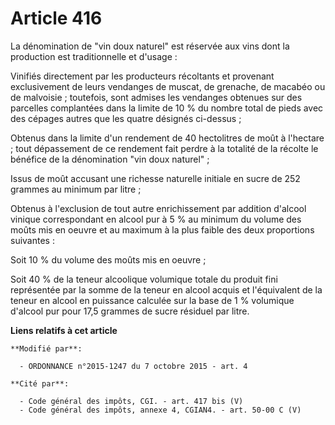 # Article 416

La dénomination de "vin doux naturel" est réservée aux vins dont la production est traditionnelle et d'usage :

Vinifiés directement par les producteurs récoltants et provenant exclusivement de leurs vendanges de muscat, de grenache, de
macabéo ou de malvoisie ; toutefois, sont admises les vendanges obtenues sur des parcelles complantées dans la limite de 10 %
du nombre total de pieds avec des cépages autres que les quatre désignés ci-dessus ;

Obtenus dans la limite d'un rendement de 40 hectolitres de moût à l'hectare ; tout dépassement de ce rendement fait perdre à
la totalité de la récolte le bénéfice de la dénomination "vin doux naturel" ;

Issus de moût accusant une richesse naturelle initiale en sucre de 252 grammes au minimum par litre ;

Obtenus à l'exclusion de tout autre enrichissement par addition d'alcool vinique correspondant en alcool pur à 5 % au minimum
du volume des moûts mis en oeuvre et au maximum à la plus faible des deux proportions suivantes :

Soit 10 % du volume des moûts mis en oeuvre ;

Soit 40 % de la teneur alcoolique volumique totale du produit fini représentée par la somme de la teneur en alcool acquis et
l'équivalent de la teneur en alcool en puissance calculée sur la base de 1 % volumique d'alcool pur pour 17,5 grammes de
sucre résiduel par litre.

**Liens relatifs à cet article**

	**Modifié par**:

	  - ORDONNANCE n°2015-1247 du 7 octobre 2015 - art. 4

	**Cité par**:

	  - Code général des impôts, CGI. - art. 417 bis (V)
	  - Code général des impôts, annexe 4, CGIAN4. - art. 50-00 C (V)
